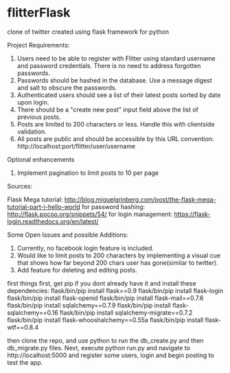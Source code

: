 flitterFlask
============

clone of twitter created using flask framework for python 

Project Requirements:

1. Users need to be able to register with Flitter using standard username and password credentials. There is no need to address forgotten passwords.
2. Passwords should be hashed in the database. Use a message digest and salt to obscure the passwords.
3. Authenticated users should see a list of their latest posts sorted by date upon login.
4. There should be a "create new post" input field above the list of previous posts.
5. Posts are limited to 200 characters or less. Handle this with client­side validation.
6. All posts are public and should be accessible by this URL convention:
http://localhost:port/flitter/user/username

Optional enhancements
1. Implement pagination to limit posts to 10 per page

Sources:

Flask Mega tutorial: http://blog.miguelgrinberg.com/post/the-flask-mega-tutorial-part-i-hello-world
for password hashing: http://flask.pocoo.org/snippets/54/
for login management: https://flask-login.readthedocs.org/en/latest/


Some Open Issues and possible Additions:
1. Currently, no facebook login feature is included.
2. Would like to limit posts to 200 characters by implementing a visual cue that shows how far beyond 200 chars user has gone(similar to twitter).
3. Add feature for deleting and editing posts.

first things first, get pip if you dont already have it and install these dependencies:
flask/bin/pip install flask==0.9
flask/bin/pip install flask-login
flask/bin/pip install flask-openid
flask/bin/pip install flask-mail==0.7.6
flask/bin/pip install sqlalchemy==0.7.9
flask/bin/pip install flask-sqlalchemy==0.16
flask/bin/pip install sqlalchemy-migrate==0.7.2
flask/bin/pip install flask-whooshalchemy==0.55a
flask/bin/pip install flask-wtf==0.8.4

then clone the repo, and use python to run the db_create.py and then db_migrate.py files.
Next, execute python run.py and navigate to http://localhost:5000 and register some users, login and begin posting to test the app.




